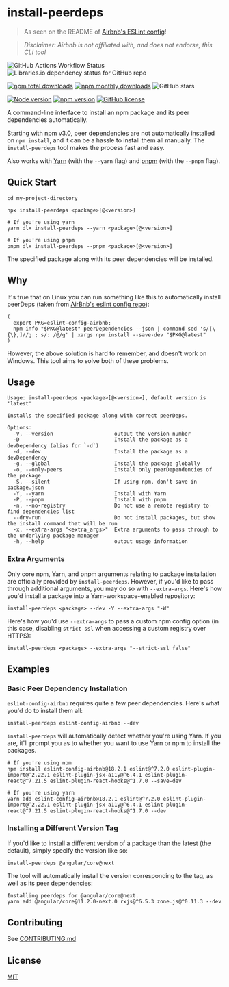 # install-peerdeps

> As seen on the README of [Airbnb's ESLint config](https://www.npmjs.com/package/eslint-config-airbnb)!

> _Disclaimer: Airbnb is not affiliated with, and does not endorse, this CLI tool_

![GitHub Actions Workflow Status](https://img.shields.io/github/actions/workflow/status/nathanhleung/install-peerdeps/node.yml) ![Libraries.io dependency status for GitHub repo](https://img.shields.io/librariesio/github/nathanhleung/install-peerdeps)

[![npm total downloads](https://img.shields.io/npm/dt/install-peerdeps.svg)](https://www.npmjs.com/package/install-peerdeps) [![npm monthly downloads](https://img.shields.io/npm/dm/install-peerdeps.svg)](https://www.npmjs.com/package/install-peerdeps) ![GitHub stars](https://img.shields.io/github/stars/nathanhleung/install-peerdeps?style=social)

[![Node version](https://img.shields.io/node/v/install-peerdeps.svg)](https://github.com/nathanhleung/install-peerdeps) [![npm version](https://badge.fury.io/js/install-peerdeps.svg)](https://www.npmjs.com/package/install-peerdeps)
[![GitHub license](https://img.shields.io/github/license/nathanhleung/install-peerdeps.svg)](https://github.com/nathanhleung/install-peerdeps/blob/master/LICENSE)

A command-line interface to install an npm package and its peer dependencies automatically.

Starting with npm v3.0, peer dependencies are not automatically installed on `npm install`, and it can be a hassle to install them all manually. The `install-peerdeps` tool makes the process fast and easy.

Also works with [Yarn](https://yarnpkg.com/) (with the `--yarn` flag) and [pnpm](https://pnpm.io/) (with the `--pnpm` flag).

## Quick Start

```
cd my-project-directory

npx install-peerdeps <package>[@<version>]

# If you're using yarn
yarn dlx install-peerdeps --yarn <package>[@<version>]

# If you're using pnpm
pnpm dlx install-peerdeps --pnpm <package>[@<version>]
```

The specified package along with its peer dependencies will be installed.

## Why

It's true that on Linux you can run something like this to automatically install peerDeps (taken from [AirBnb's eslint config repo](https://github.com/airbnb/javascript)):

```
(
  export PKG=eslint-config-airbnb;
  npm info "$PKG@latest" peerDependencies --json | command sed 's/[\{\},]//g ; s/: /@/g' | xargs npm install --save-dev "$PKG@latest"
)
```

However, the above solution is hard to remember, and doesn't work on Windows. This tool aims to solve both of these problems.

## Usage

```
Usage: install-peerdeps <package>[@<version>], default version is 'latest'

Installs the specified package along with correct peerDeps.

Options:
  -V, --version                    output the version number
  -D                               Install the package as a devDependency (alias for `-d`)
  -d, --dev                        Install the package as a devDependency
  -g, --global                     Install the package globally
  -o, --only-peers                 Install only peerDependencies of the package
  -S, --silent                     If using npm, don't save in package.json
  -Y, --yarn                       Install with Yarn
  -P, --pnpm                       Install with pnpm
  -n, --no-registry                Do not use a remote registry to find dependencies list
  --dry-run                        Do not install packages, but show the install command that will be run
  -x, --extra-args "<extra_args>"  Extra arguments to pass through to the underlying package manager
  -h, --help                       output usage information
```

### Extra Arguments

Only core npm, Yarn, and pnpm arguments relating to package installation are officially provided by `install-peerdeps`. However, if you'd like to pass through additional arguments, you may do so with `--extra-args`. Here's how you'd install a package into a Yarn-workspace-enabled repository:

`install-peerdeps <package> --dev -Y --extra-args "-W"`

Here's how you'd use `--extra-args` to pass a custom npm config option (in this case, disabling `strict-ssl` when accessing a custom registry over HTTPS):

`install-peerdeps <package> --extra-args "--strict-ssl false"`

## Examples

### Basic Peer Dependency Installation

`eslint-config-airbnb` requires quite a few peer dependencies. Here's what you'd do to install them all:

`install-peerdeps eslint-config-airbnb --dev`

`install-peerdeps` will automatically detect whether you're using Yarn. If you are, it'll prompt you as to whether you want to use Yarn or npm to install the packages.

```
# If you're using npm
npm install eslint-config-airbnb@18.2.1 eslint@^7.2.0 eslint-plugin-import@^2.22.1 eslint-plugin-jsx-a11y@^6.4.1 eslint-plugin-react@^7.21.5 eslint-plugin-react-hooks@^1.7.0 --save-dev

# If you're using yarn
yarn add eslint-config-airbnb@18.2.1 eslint@^7.2.0 eslint-plugin-import@^2.22.1 eslint-plugin-jsx-a11y@^6.4.1 eslint-plugin-react@^7.21.5 eslint-plugin-react-hooks@^1.7.0 --dev
```

### Installing a Different Version Tag

If you'd like to install a different version of a package than the latest (the default), simply specify the version like so:

`install-peerdeps @angular/core@next`

The tool will automatically install the version corresponding to the tag, as well as its peer dependencies:

```
Installing peerdeps for @angular/core@next.
yarn add @angular/core@11.2.0-next.0 rxjs@^6.5.3 zone.js@^0.11.3 --dev
```

## Contributing

See [CONTRIBUTING.md](https://github.com/nathanhleung/install-peerdeps/blob/master/CONTRIBUTING.md)

## License

[MIT](https://github.com/nathanhleung/install-peerdeps/blob/master/LICENSE)
